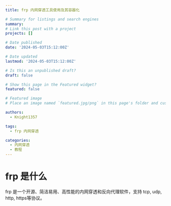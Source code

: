 ```yaml
---
title: frp 内网穿透工具使用及其容器化

# Summary for listings and search engines
summary: 
# Link this post with a project
projects: []

# Date published
date: '2024-05-03T15:12:00Z'

# Date updated
lastmod: '2024-05-03T15:12:00Z'

# Is this an unpublished draft?
draft: false

# Show this page in the Featured widget?
featured: false

# Featured image
# Place an image named `featured.jpg/png` in this page's folder and customize its options here.

authors:
  - Knight1357

tags:
  - frp 内网穿透

categories:
  - 内网穿透
  - 教程
---
```


# frp 是什么
frp 是一个开源、简洁易用、高性能的内网穿透和反向代理软件，支持 tcp, udp, http, https等协议。

